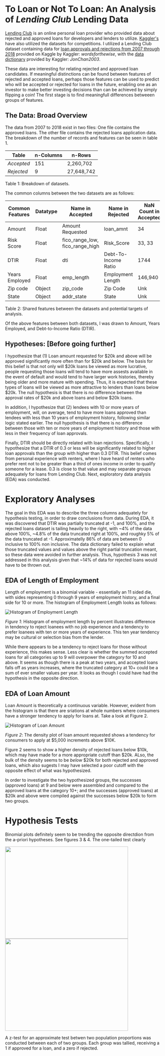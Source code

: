 # To Loan or Not To Loan: An Analysis of *Lending Club* Lending Data

[Lending Club](https://www.lendingclub.com/) is an online personal loan provider who provided data about rejected and approved loans for developers and lenders to utilize. [Kaggler's]( https://www.kaggle.com/) have also utilized the datasets for competitions. I utilized a Lending Club dataset containing data for [loan approvals and rejections from 2007 through 2018](https://www.kaggle.com/wordsforthewise/lending-club/) provided on Kaggle by Kaggler: *wordsforthewise*, with the [data dictionary](https://www.kaggle.com/jonchan2003/lending-club-data-dictionary) provided by Kaggler: *JonChan2003*. 

These data are interesting for relating rejected and approved loan candidates. If meaningful distinctions can be found between features of rejected and accepted loans, perhaps those features can be used to predict who will be accepted or rejected for loans in the future, enabling one as an investor to make better investing decisions than can be achieved by simply flipping a coin! The first stage is to find meaningfull differences betweeen groups of features. 

## The Data: Broad Overview

The data from 2007 to 2018 exist in two files: One file contains the approved loans. The other file contains the rejected loans application data. The breakdown of the number of records and features can be seen in table 1.

|  **Table**  | **n-Columns**  |   **n-Rows**  |
|---------|------------|-----------|
|*Accepted* |    151     | 2,260,702 |
|*Rejected* |     9      |27,648,742 |  

Table 1: Breakdown of datasets.

The common columns between the two datasets are as follows:

| **Common Features** | **Datatype** | **Name in Accepted** | **Name in Rejected** | **NaN Count in Accepted** | **NaN Count in Rejected** |
|---------------------|--------------|----------------------|----------------------|---------------------------|---------------------------|
| Amount | Float | Amount Requested | loan_amnt | 34 | 0 |
| Risk Score | Float | fico_range_low, fico_range_high | Risk_Score | 33, 33 | 18,497,630 |
| DTIR | Float | dti | Debt-To-Income Ratio | 1744 | 0 |
| Years Employed | Float | emp_length | Employment Length | 146,940 | 951,355 |
| Zip code | Object | zip_code | Zip Code | Unk | Unk |
| State | Object | addr_state | State | Unk | Unk |  

Table 2: Shared features between the datasets and potential targets of analysis.

Of the above features between both datasets, I was drawn to Amount, Years Employed, and Debt-to-Income Ratio (DTIR). 

## Hypotheses: [Before going further]

I hypothesize that (1) Loan amount requested for $20k and above will be approved significantly more often than for $20k and below. The basis for this belief is that not only will $20k loans be viewed as more lucrative, people requesting those loans will tend to have more assests available in the event of default and would tend to have larger work histories, thereby being older and more mature with spending. Thus, it is expected that these types of loans will be viewed as more attractive to lenders than loans below $20k. The null hypothesis is that there is no difference between the approval rates of $20k and above loans and below $20k loans. 

In addition, I hypothesize that (2) lendees with 10 or more years of employment, will, on average, tend to have more loans approved than lendees with less than 10 years of employment history, following similar logic stated earlier. The null hypothesis is that there is no difference between those with ten or more years of employment history and those with less in their frequency of loan approvals. 

Finally, DTIR should be directly related with loan rejections. Specifically, I hypothesize that a DTIR of 0.3 or less will be significantly related to higher loan
approvals than the group with higher than 0.3 DTIR. This belief comes from personal experience with renters, where I have heard of renters who prefer rent not to be greater than a third of ones income in order to qualify someone for a lease. 0.3 is close to that value and may separate groups adequately for loans from Lending Club. Next, exploratory data analysis (EDA) was conducted.

# Exploratory Analyses

The goal in this EDA was to describe the three columns adequately for hypothesis testing, in order to draw conclusions from data. During EDA, it was discovered that DTIR was partially truncated at -1, and 100%, and the rejected loans dataset is tailing heavily to the right, with ~4% of the data above 100%, ~4.8% of the data truncated right at 100%, and roughky 5% of the data truncated at -1. Approximatelly 86% of data are between 0 inclusive to 100% non inclusive. The data dictionary failed to explain what those truncated values and values above the right partial truncation meant, so these data were avoided in further analysis. Thus, hypothesis 3 was not addressed in this analysis given that ~14% of data for rejected loans would have to be thrown out. 

## EDA of Length of Employment 

Length of employment is a binomial variable - essentially an 11 sided die, with sides representing 0 through 9 years of employment history, and a final side for 10 or more. The histogram of Employment Length looks as follows:

![Histogram of Employment Length](https://raw.githubusercontent.com/KeithChamberlain/To_Loan_or_Not/main/img/emp_len_bar.png)

*Figure 1*: Histogram of employment length by percent illustrates difference in tendency to reject loanees with no job experience and a tendency to prefer loanees with ten or more years of experience. This ten year tendency may be cultural or selection bias from the lender. 

While there appears to be a tendency to reject loans for those without experience, this makes sense. Less clear is whether the summed accepted loans for all categories up to 9 will overpower the category for 10 and above. It seems as though there is a peak at two years, and accepted loans falls off as years increases, where the truncated category at 10+ could be a sum of ever smaller values per year. It looks as though I could have had the hypothesis in the opposite direction.

## EDA of Loan Amount

Loan Amount is theoretically a continuous variable. However, evident from the histogram is that there are sriations at whole numbers where consumers have a stronger tendency to apply for loans at. Take a look at Figure 2. 

![Histogram of Loan Amount](https://raw.githubusercontent.com/KeithChamberlain/To_Loan_or_Not/main/img/loan_amt_hist.png)

*Figure 2*: The density plot of loan amount requested shows a tendency for consumers to apply at $5,000 increments above $10K. 

Figure 2 seems to show a higher density of rejected loans below $10k, which may have made for a more appropriate cutoff than $20k. ALso, the bulk of the density seems to be *below* $20k for both rejected and approved loans, which also sugests I may have selected a poor cutoff with the opposite effect of what was hypothesized.

In order to investigate the two hypothesized groups, the successes (approved loans) at 9 and below were assembled and compared to the approved loans at the category 10+; and the successes (approved loans) at $20k and above were compiled against the successes below $20k to form two groups. 

# Hypothesis Tests

Binomial plots definitely seem to be trending the opposite directdion from the a-priori hypotheses. See figures 3 & 4. The one-tailed test clearly 

<img src="https://raw.githubusercontent.com/KeithChamberlain/To_Loan_or_Not/main/img/Emp_years_approv.png" width="400" height="300"><img src="https://raw.githubusercontent.com/KeithChamberlain/To_Loan_or_Not/main/img/Amt_approv.png" width="400" height="300">

A z-test for an approximate test betwen two population proportions was conducted between each of two groups. Each group was tallied, receiving a 1 if approved for a loan, and a zero if rejected. 
